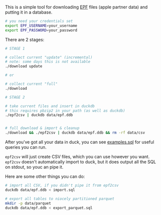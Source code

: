 This is a simple tool for downloading [EPF](https://performance-partners.apple.com/epf) files (apple partner data) and putting it in a database.

```bash
# you need your credentials set
export EPF_USERNAME=your_username
export EPF_PASSWORD=your_password
```

There are 2 stages:

```bash
# STAGE 1

# collect current "update" (incremental)
# note: some days this is not available
./download update

# or

# collect current "full"
./download

# STAGE 2

# take current files and insert in duckdb
# this requires pbzip2 in your path (as well as duckdb)
./epf2csv | duckdb data/epf.ddb


# full download & import & cleanup
./download && ./epf2csv | duckdb data/epf.ddb && rm -rf data/csv
```

After you've got all your data in duck, you can see [examples.sql](examples.sql) for useful queries you can run.

`epf2csv` will just create CSV files, which you can use however you want. `epf2csv` doesn't automatically import to duck, but it does output all the SQL on stdout, so youc an pipe it.

Here are some other things you can do:

```bash
# import all CSV, if you didn't pipe it from epf2csv
duckdb data/epf.ddb < import.sql

# export all tables to niocely partitioned parquet
mkdir -p data/parquet
duckdb data/epf.ddb < export_parquet.sql
```
